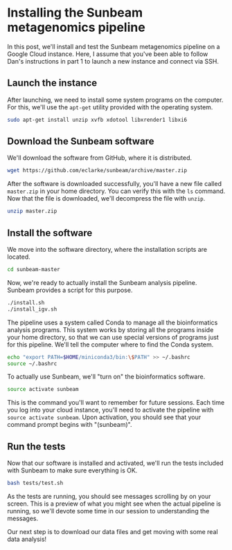 # Installing the Sunbeam metagenomics pipeline

In this post, we'll install and test the Sunbeam metagenomics pipeline
on a Google Cloud instance.  Here, I assume that you've been able to
follow Dan's instructions in part 1 to launch a new instance and
connect via SSH.

## Launch the instance 

After launching, we need to install some system programs on the
computer.  For this, we'll use the `apt-get` utility provided with the
operating system.

```bash
sudo apt-get install unzip xvfb xdotool libxrender1 libxi6
```

## Download the Sunbeam software

We'll download the software from GitHub, where it is distributed.

```bash
wget https://github.com/eclarke/sunbeam/archive/master.zip
```

After the software is downloaded successfully, you'll have a new file
called `master.zip` in your home directory.  You can verify this with
the `ls` command. Now that the file is downloaded, we'll decompress
the file with `unzip`.

```bash
unzip master.zip
```

## Install the software

We move into the software directory, where the installation scripts
are located.

```bash
cd sunbeam-master
```

Now, we're ready to actually install the Sunbeam analysis pipeline.
Sunbeam provides a script for this purpose.

```bash
./install.sh
./install_igv.sh
```

The pipeline uses a system called Conda to manage all the
bioinformatics analysis programs. This system works by storing all the
programs inside your home directory, so that we can use special
versions of programs just for this pipeline. We'll tell the computer
where to find the Conda system.

```bash
echo "export PATH=$HOME/miniconda3/bin:\$PATH" >> ~/.bashrc
source ~/.bashrc
```

To actually use Sunbeam, we'll "turn on" the bioinformatics software.

```bash
source activate sunbeam
```

This is the command you'll want to remember for future sessions.  Each
time you log into your cloud instance, you'll need to activate the
pipeline with `source activate sunbeam`.  Upon activation, you should
see that your command prompt begins with "(sunbeam)".

## Run the tests

Now that our software is installed and activated, we'll run the tests
included with Sunbeam to make sure everything is OK.

```bash
bash tests/test.sh
```

As the tests are running, you should see messages scrolling by on your
screen. This is a preview of what you might see when the actual
pipeline is running, so we'll devote some time in our session to
understanding the messages.

Our next step is to download our data files and get moving with some
real data analysis!
